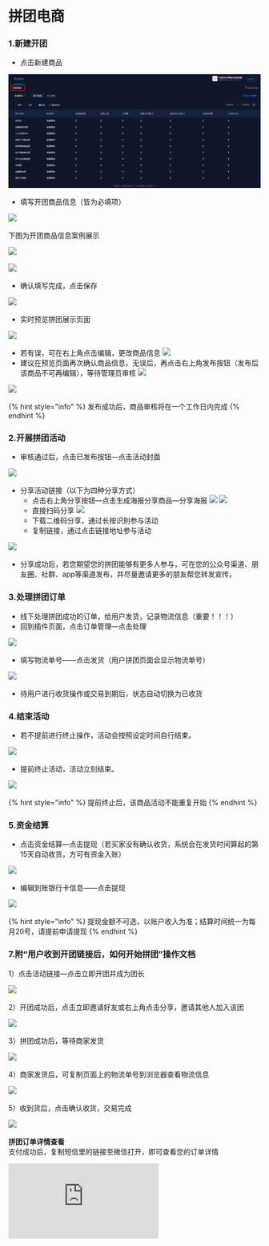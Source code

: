 # 拼团电商

###  1.**新建开团**

* 点击新建商品

![](../../.gitbook/assets/image%20%28322%29.png)

* 填写开团商品信息（皆为必填项）

![](http://bbscdn.rabbitpre.com/data/attachment/forum/201805/10/101114i7pzvq7qbq8vss17.png)

下图为开团商品信息案例展示

![](http://bbscdn.rabbitpre.com/data/attachment/forum/201805/10/101418e0izlvv2qyiflzv4.png)

![](http://bbscdn.rabbitpre.com/data/attachment/forum/201805/10/101418pheehrbbiu5l9h8b.png)

* 确认填写完成，点击保存

![](http://bbscdn.rabbitpre.com/data/attachment/forum/201805/10/101418y71gka51dzz9d991.png)

* 实时预览拼团展示页面

![](http://bbscdn.rabbitpre.com/data/attachment/forum/201805/10/101520vvfce2vv8fe51fva.png)

* 若有误，可在右上角点击编辑，更改商品信息  ![](http://bbscdn.rabbitpre.com/data/attachment/forum/201805/10/101556cs8mqnrmunagoyo9.png) 
* 建议在预览页面再次确认商品信息，无误后，再点击右上角发布按钮（发布后该商品不可再编辑），等待管理员审核  ![](http://bbscdn.rabbitpre.com/data/attachment/forum/201805/10/101556ov8ij7s7trjv2onn.png)

![](http://bbscdn.rabbitpre.com/data/attachment/forum/201805/10/101716vcutpudaw0m4hgwh.png)

{% hint style="info" %}
发布成功后，商品审核将在一个工作日内完成
{% endhint %}

### **2.开展拼团活动**

* 审核通过后，点击已发布按钮—点击活动封面

![](http://bbscdn.rabbitpre.com/data/attachment/forum/201805/10/101816c1azgmy8djjm6oo3.png)



* 分享活动链接（以下为四种分享方式）
  * 点击右上角分享按钮—点击生成海报分享商品—分享海报  ![](http://bbscdn.rabbitpre.com/data/attachment/forum/201805/10/104056gm2m9xoq827xkyex.png)  ![](http://bbscdn.rabbitpre.com/data/attachment/forum/201805/10/104056dmyydaxb101womwy.png)
  * 直接扫码分享 ![](http://bbscdn.rabbitpre.com/data/attachment/forum/201805/10/104056iuhzumo5igkx29oi.png)
  * 下载二维码分享，通过长按识别参与活动 
  * 复制链接，通过点击链接地址参与活动

![](http://bbscdn.rabbitpre.com/data/attachment/forum/201805/10/104056weubuu8yhsdukozj.png)

* 分享成功后，若您期望您的拼团能够有更多人参与，可在您的公众号渠道、朋友圈、社群、app等渠道发布，并尽量邀请更多的朋友帮您转发宣传。 

### **3.处理拼团订单**

* 线下处理拼团成功的订单，给用户发货，记录物流信息（重要！！！）
* 回到插件页面，点击订单管理—点击处理

![](http://bbscdn.rabbitpre.com/data/attachment/forum/201805/10/104450xuxfzgw9kv14hsxv.png)

* 填写物流单号——点击发货（用户拼团页面会显示物流单号）

![](http://bbscdn.rabbitpre.com/data/attachment/forum/201805/10/104450r25zs36zy5z2nqe2.png)

* 待用户进行收货操作或交易到期后，状态自动切换为已收货

### **4.结束活动**

* 若不提前进行终止操作，活动会按照设定时间自行结束。

![](http://bbscdn.rabbitpre.com/data/attachment/forum/201805/10/105228dbp809r8cpe340tb.png)

* 提前终止活动，活动立刻结束。

![](http://bbscdn.rabbitpre.com/data/attachment/forum/201805/10/105228qi30r8z8usrlxpv3.png)

{% hint style="info" %}
提前终止后，该商品活动不能重复开始
{% endhint %}

### **5.资金结算**

* 点击资金结算—点击提现（若买家没有确认收货，系统会在发货时间算起的第15天自动收货，方可有资金入账）

![](http://bbscdn.rabbitpre.com/data/attachment/forum/201805/10/105413lse6wwnezun8hnnn.png)

* 编辑到账银行卡信息——点击提现

![](http://bbscdn.rabbitpre.com/data/attachment/forum/201805/10/105413qi3siqkichbzii23.png)

{% hint style="info" %}
提现金额不可选，以账户收入为准；结算时间统一为每月20号，请提前申请提现
{% endhint %}

### **7.附“用户收到开团链接后，如何开始拼团”操作文档**

1）点击活动链接—点击立即开团并成为团长  
  
![](http://bbscdn.rabbitpre.com/data/attachment/forum/201805/10/113743jbt6t6ic5d9f7cdc.png)  
  
2）开团成功后，点击立即邀请好友或右上角点击分享，邀请其他人加入该团  
  
![](http://bbscdn.rabbitpre.com/data/attachment/forum/201805/10/115021u7kf8887hzd3dvjw.png)  
  
3）拼团成功后，等待商家发货  
  
![](http://bbscdn.rabbitpre.com/data/attachment/forum/201805/10/113614r4q4y70o8444zt4y.png)  
  
4）商家发货后，可复制页面上的物流单号到浏览器查看物流信息  
  
![](http://bbscdn.rabbitpre.com/data/attachment/forum/201805/10/113614xjicxsixzrj5hjj9.png)  
  
5）收到货后，点击确认收货，交易完成  
  
![](http://bbscdn.rabbitpre.com/data/attachment/forum/201805/10/114025xhgzk6r7xvhk4g6x.png)  
  
**拼团订单详情查看**  
支付成功后，复制短信里的链接至微信打开，即可查看您的订单详情

![](http://bbs.rabbitpre.com/forum.php?mod=image&aid=8240&size=300x300&key=e3c4a66d53881944&nocache=yes&type=fixnone)

